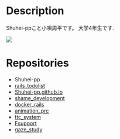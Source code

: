 # Description

<!--
**Shuhei-pp/Shuhei-pp** is a ✨ _special_ ✨ repository because its `README.md` (this file) appears on your GitHub profile.
-->

Shuhei-ppこと小唄周平です。
大学4年生です.  

![](https://komarev.com/ghpvc/?username=Shuhei-pp&color=green)


# Repositories

* Shuhei-pp 
* [rails_todolist](https://github.com/Shuhei-pp/rails_todolist)
* [Shuhei-pp.github.io](https://github.com/Shuhei-pp/Shuhei-pp.github.io)
* [shame_development](https://github.com/Shuhei-pp/shame_development)
* [docker_rails](https://github.com/Shuhei-pp/docker_rails)
* [animation_prc](https://github.com/Shuhei-pp/animation_prc)
* [ttc_system](https://github.com/Shuhei-pp/ttc_system)  
* [Fsupport](https://github.com/Shuhei-pp/weather)
* [gaze_study](https://github.com/Shuhei-pp/Gaze_Study)
